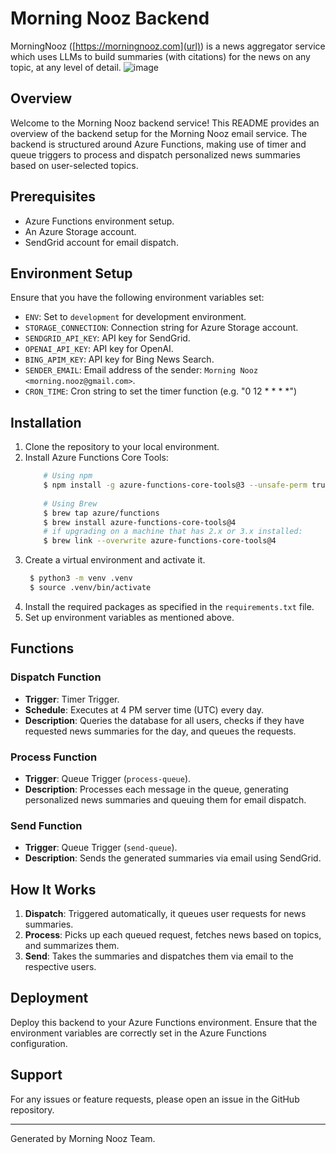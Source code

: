 # Morning Nooz Backend
MorningNooz ([https://morningnooz.com](url)) is a news aggregator service which uses LLMs to build summaries (with citations) for the news on any topic, at any level of detail.
![image](https://github.com/morningnooz/morning-nooz-backend/assets/47679108/362bcc15-5f12-482f-ab6e-4e7c5b19226c)
## Overview
Welcome to the Morning Nooz backend service! This README provides an overview of the backend setup for the Morning Nooz email service. The backend is structured around Azure Functions, making use of timer and queue triggers to process and dispatch personalized news summaries based on user-selected topics.

## Prerequisites
- Azure Functions environment setup.
- An Azure Storage account.
- SendGrid account for email dispatch.

## Environment Setup
Ensure that you have the following environment variables set:
- `ENV`: Set to `development` for development environment.
- `STORAGE_CONNECTION`: Connection string for Azure Storage account.
- `SENDGRID_API_KEY`: API key for SendGrid.
- `OPENAI_API_KEY`: API key for OpenAI.
- `BING_APIM_KEY`: API key for Bing News Search.
- `SENDER_EMAIL`: Email address of the sender: `Morning Nooz <morning.nooz@gmail.com>`.
- `CRON_TIME`: Cron string to set the timer function (e.g. "0 12 * * * *")

## Installation
1. Clone the repository to your local environment.
2. Install Azure Functions Core Tools:
    ```bash
        # Using npm
        $ npm install -g azure-functions-core-tools@3 --unsafe-perm true
        
        # Using Brew
        $ brew tap azure/functions
        $ brew install azure-functions-core-tools@4
        # if upgrading on a machine that has 2.x or 3.x installed:
        $ brew link --overwrite azure-functions-core-tools@4
   ```
3. Create a virtual environment and activate it.
   ```bash
    $ python3 -m venv .venv
    $ source .venv/bin/activate
   ```
4. Install the required packages as specified in the `requirements.txt` file.
5. Set up environment variables as mentioned above.

## Functions

### Dispatch Function
- **Trigger**: Timer Trigger.
- **Schedule**: Executes at 4 PM server time (UTC) every day.
- **Description**: Queries the database for all users, checks if they have requested news summaries for the day, and queues the requests.

### Process Function
- **Trigger**: Queue Trigger (`process-queue`).
- **Description**: Processes each message in the queue, generating personalized news summaries and queuing them for email dispatch.

### Send Function
- **Trigger**: Queue Trigger (`send-queue`).
- **Description**: Sends the generated summaries via email using SendGrid.

## How It Works
1. **Dispatch**: Triggered automatically, it queues user requests for news summaries.
2. **Process**: Picks up each queued request, fetches news based on topics, and summarizes them.
3. **Send**: Takes the summaries and dispatches them via email to the respective users.

## Deployment
Deploy this backend to your Azure Functions environment. Ensure that the environment variables are correctly set in the Azure Functions configuration.

## Support
For any issues or feature requests, please open an issue in the GitHub repository.

---
Generated by Morning Nooz Team.
